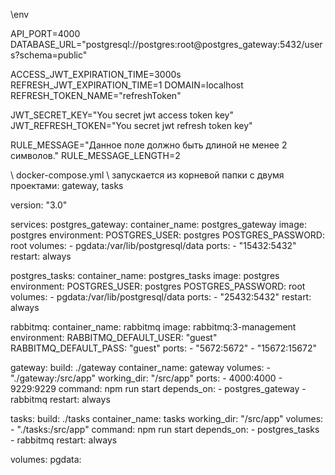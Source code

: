 \\env

API_PORT=4000
DATABASE_URL="postgresql://postgres:root@postgres_gateway:5432/users?schema=public"

ACCESS_JWT_EXPIRATION_TIME=3000s
REFRESH_JWT_EXPIRATION_TIME=1
DOMAIN=localhost
REFRESH_TOKEN_NAME="refreshToken"

JWT_SECRET_KEY="You secret jwt access token key"
JWT_REFRESH_TOKEN="You secret jwt refresh token key"

RULE_MESSAGE="Данное поле должно быть длиной не менее 2 символов."
RULE_MESSAGE_LENGTH=2

\\ docker-compose.yml
\\ запускается из корневой папки с двумя проектами: gateway, tasks

version: "3.0"

services:
postgres_gateway:
container_name: postgres_gateway
image: postgres
environment:
POSTGRES_USER: postgres
POSTGRES_PASSWORD: root
volumes: - pgdata:/var/lib/postgresql/data
ports: - "15432:5432"
restart: always

postgres_tasks:
container_name: postgres_tasks
image: postgres
environment:
POSTGRES_USER: postgres
POSTGRES_PASSWORD: root
volumes: - pgdata:/var/lib/postgresql/data
ports: - "25432:5432"
restart: always

rabbitmq:
container_name: rabbitmq
image: rabbitmq:3-management
environment:
RABBITMQ_DEFAULT_USER: "guest"
RABBITMQ_DEFAULT_PASS: "guest"
ports: - "5672:5672" - "15672:15672"

gateway:
build: ./gateway
container_name: gateway
volumes: - "./gateway:/src/app"
working_dir: "/src/app"
ports: - 4000:4000 - 9229:9229
command: npm run start
depends_on: - postgres_gateway - rabbitmq
restart: always

tasks:
build: ./tasks
container_name: tasks
working_dir: "/src/app"
volumes: - "./tasks:/src/app"
command: npm run start
depends_on: - postgres_tasks - rabbitmq
restart: always

volumes:
pgdata:
